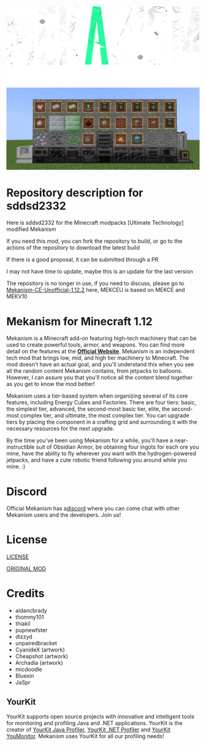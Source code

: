 
![Mekanism Logo](logo.png)

![Update Display](updatedisplay.png)

# Repository description for sddsd2332 #

Here is sddsd2332 for the Minecraft modpacks [Ultimate Technology] modified Mekanism

If you need this mod, you can fork the repository to build, or go to the actions of the repository to download the latest build

If there is a good proposal, it can be submitted through a PR

I may not have time to update, maybe this is an update for the last version

The repository is no longer in use, if you need to discuss, please go to [Mekanism-CE-Unofficial-1.12.2](https://github.com/sddsd2332/Mekanism-CE-Unofficial-1.12.2) here, MEKCEU is based on MEKCE and MEKV10

# Mekanism for Minecraft 1.12 #

Mekanism is a Minecraft add-on featuring high-tech machinery that can be used to create powerful tools,
armor, and weapons. You can find more detail on the features at the [**Official Website**](http://aidancbrady.com/mekanism/).
Mekanism is an independent tech mod that brings low, mid, and high tier machinery to Minecraft. The
mod doesn't have an actual goal, and you'll understand this when you see all the random content
Mekanism contains, from jetpacks to balloons. However, I can assure you that you'll notice all the
content blend together as you get to know the mod better!

Mekanism uses a tier-based system when organizing several of its core features, including Energy
Cubes and Factories. There are four tiers: basic, the simplest tier, advanced, the second-most basic
tier, elite, the second-most complex tier, and ultimate, the most complex tier. You can upgrade
tiers by placing the component in a crafting grid and surrounding it with the necessary resources
for the next upgrade.

By the time you've been using Mekanism for a while, you'll have a near-instructible suit of Obsidian
Armor, be obtaining four ingots for each ore you mine, have the ability to fly wherever you want with
the hydrogen-powered jetpacks, and have a cute robotic friend following you around while you mine. :)

# Discord #

Official Mekanism has a[discord](https://discord.gg/nmSjMGc) where you can come chat with other Mekanism users and the developers. Join us!

# License #

[LICENSE](https://raw.githubusercontent.com/sddsd2332/MEK-1.12.2-v10/main/LICENSE.md)

[ORIGINAL MOD](https://github.com/mekanism/Mekanism)

# Credits #

* aidancbrady
* thommy101
* thiakil
* pupnewfster
* dizzyd
* unpairedbracket
* CyanideX (artwork)
* Cheapshot (artwork)
* Archadia (artwork)
* micdoodle
* Bluexin
* JaSpr

## YourKit ##
YourKit supports open source projects with innovative and intelligent tools for monitoring and
profiling Java and .NET applications. YourKit is the creator of [YourKit Java Profiler](https://www.yourkit.com/java/profiler),
[YourKit .NET Profiler](https://www.yourkit.com/.net/profiler/) and [YourKit YouMonitor](https://www.yourkit.com/youmonitor/).
Mekanism uses YourKit for all our profiling needs!
